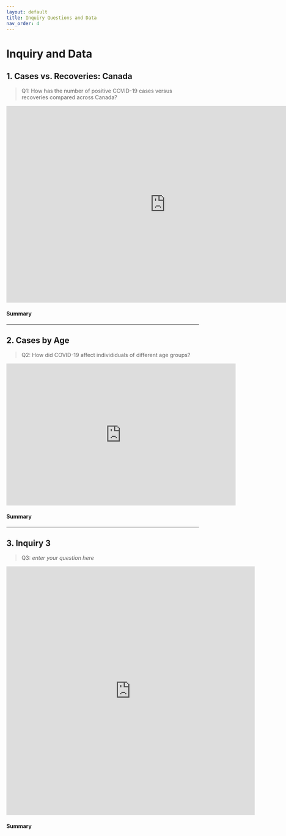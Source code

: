 ```yaml
---
layout: default
title: Inquiry Questions and Data
nav_order: 4
---
```


# Inquiry and Data 

## 1. Cases vs. Recoveries: Canada 

> Q1: How has the number of positive COVID-19 cases versus recoveries compared across Canada?

<!-- Paste your embed code for your figure below-->

<iframe width="831" height="514" seamless frameborder="0" scrolling="no" src="https://docs.google.com/spreadsheets/d/e/2PACX-1vTwU06FfPHmqLPaoiNqwPxymqO2yvGJrrEFgSGNVy_hw6rDy2Rx-C33bikc70gYgmGznNaMixpBU_iD/pubchart?oid=1781659233&amp;format=interactive"></iframe>

#### Summary
<!-- Write a 2-sentence summary of the trends shown in the figure embedded above-->


---

## 2. Cases by Age 

> Q2: How did COVID-19 affect individiduals of different age groups?

<!-- Paste your embed code for your figure below-->

<iframe width="600" height="371" seamless frameborder="0" scrolling="no" src="https://docs.google.com/spreadsheets/d/e/2PACX-1vS2EwcEhF0LMEmZSCB283GwntHNIxmGs5wA9Gn0xFod8BKXw-AKNgvp0gPHNIeJCGKvag3Zzi4JVh0W/pubchart?oid=347084352&amp;format=interactive"></iframe>

#### Summary
<!-- Write a 2-sentence summary of the trends shown in the figure embedded above-->


---


## 3. Inquiry 3

> Q3: *enter your question here*

<!-- Paste your embed code for your figure below-->

<iframe seamless frameborder="0" src="https://public.tableau.com/views/worldcovid_16223393371570/Sheet1?:embed=yes&:display_count=yes&:showVizHome=no" width = '650'height = '650' scrolling='no'></iframe> 

#### Summary
<!-- Write a 2-sentence summary of the trends shown in the figure embedded above-->
